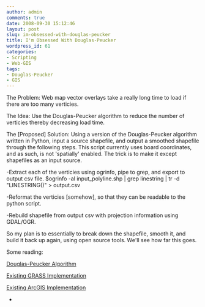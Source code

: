 ```yaml
---
author: admin
comments: true
date: 2008-09-30 15:12:46
layout: post
slug: im-obsessed-with-douglas-peucker
title: I'm Obsessed With Douglas-Peucker
wordpress_id: 61
categories:
- Scripting
- Web-GIS
tags:
- Douglas-Peucker
- GIS
---
```


The Problem: Web map vector overlays take a really long time to load if there are too many verticies.

The Idea: Use the Douglas-Peucker algorithm to reduce the number of verticies thereby decreasing load time.

The [Proposed] Solution: Using a version of the Douglas-Peucker algorithm written in Python, input a source shapefile, and output a smoothed shapefile through the following steps. This script currently uses board coordinates, and as such, is not 'spatially' enabled. The trick is to make it except shapefiles as an input source.
<!-- more -->

-Extract each of the verticies using ogrinfo, pipe to grep, and export to output csv file.
$ogrinfo -al input_polyline.shp | grep linestring | tr -d "LINESTRING()" > output.csv

-Reformat the verticies [somehow], so that they can be readable to the python script.

-Rebuild shapefile from output csv with projection information using GDAL/OGR.

So my plan is to essentially to break down the shapefile, smooth it, and build it back up again, using open source tools. We'll see how far this goes.

Some reading:

[Douglas-Peucker Algorithm](http://en.wikipedia.org/wiki/Ramer-Douglas-Peucker_algorithm)

[Existing GRASS Implementation](http://users.ox.ac.uk/~orie1848/tutorial.html)

[Existing ArcGIS Implementation](http://webhelp.esri.com/arcgisdesktop/9.2/index.cfm?id=530&pid=513&topicname=Simplifying_and_smoothing_features)

-
